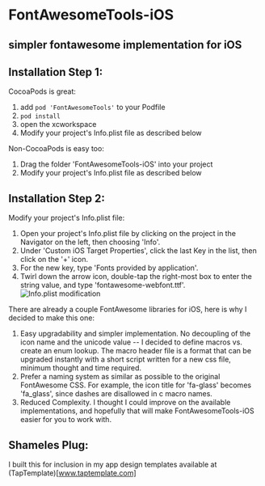 # FontAwesomeTools-iOS
## simpler fontawesome implementation for iOS

## Installation Step 1:

CocoaPods is great:
1. add `pod 'FontAwesomeTools'` to your Podfile
2. `pod install`
3. open the xcworkspace
4. Modify your project's Info.plist file as described below

Non-CocoaPods is easy too:
1. Drag the folder 'FontAwesomeTools-iOS' into your project
2. Modify your project's Info.plist file as described below

## Installation Step 2:

Modify your project's Info.plist file:
1. Open your project's Info.plist file by clicking on the project in the Navigator on the left, then choosing 'Info'.
2. Under 'Custom iOS Target Properties', click the last Key in the list, then click on the '+' icon.
3. For the new key, type 'Fonts provided by application'.
4. Twirl down the arrow icon, double-tap the right-most box to enter the string value, and type 'fontawesome-webfont.ttf'.
![Info.plist modification](https://raw.github.com/sweetmandm/FontAwesomeTools-iOS/master/img/install-instructions.png)

There are already a couple FontAwesome libraries for iOS, here is why I decided to make this one:

1. Easy upgradability and simpler implementation. No decoupling of the icon name and the unicode value -- I decided to define macros vs. create an enum lookup. The macro header file is a format that can be upgraded instantly with a short script written for a new css file, minimum thought and time required.
2. Prefer a naming system as similar as possible to the original FontAwesome CSS. For example, the icon title for 'fa-glass' becomes 'fa_glass', since dashes are disallowed in c macro names.
3. Reduced Complexity. I thought I could improve on the available implementations, and hopefully that will make FontAwesomeTools-iOS easier for you to work with.

## Shameles Plug:
I built this for inclusion in my app design templates available at (TapTemplate)[www.taptemplate.com]